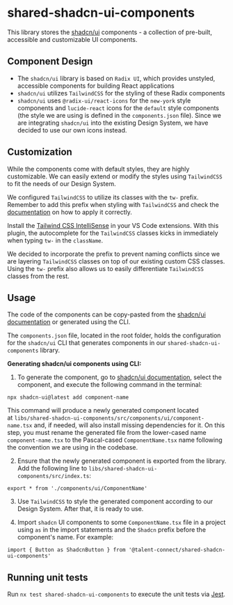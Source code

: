 # shared-shadcn-ui-components

This library stores the [shadcn/ui](https://ui.shadcn.com/) components - a collection of pre-built, accessible and customizable UI components.

## Component Design

- The `shadcn/ui` library is based on `Radix UI`, which provides unstyled, accessible components for building React applications
- `shadcn/ui` utilizes `TailwindCSS` for the styling of these Radix components
- `shadcn/ui` uses `@radix-ui/react-icons` for the `new-york` style components and `lucide-react` icons for the `default` style components (the style we are using is defined in the `components.json` file). Since we are integrating `shadcn/ui` into the existing Design System, we have decided to use our own icons instead.

## Customization

While the components come with default styles, they are highly customizable. We can easily extend or modify the styles using `TailwindCSS` to fit the needs of our Design System.

We configured `TailwindCSS` to utilize its classes with the `tw-` prefix. Remember to add this prefix when styling with `TailwindCSS` and check the [documentation](https://tailwindcss.com/docs/configuration#prefix) on how to apply it correctly.

Install the [Tailwind CSS IntelliSense](https://marketplace.visualstudio.com/items?itemName=bradlc.vscode-tailwindcss) in your VS Code extensions. With this plugin, the autocomplete for the `TailwindCSS` classes kicks in immediately when typing `tw-` in the `className`.

We decided to incorporate the prefix to prevent naming conflicts since we are layering `TailwindCSS` classes on top of our existing custom CSS classes. Using the `tw-` prefix also allows us to easily differentiate `TailwindCSS` classes from the rest.

## Usage

The code of the components can be copy-pasted from the [shadcn/ui documentation](https://ui.shadcn.com/docs/components/) or generated using the CLI.

The `components.json` file, located in the root folder, holds the configuration for the `shadcn/ui` CLI that generates components in our `shared-shadcn-ui-components` library.

**Generating shadcn/ui components using CLI:**

1. To generate the component, go to [shadcn/ui documentation](https://ui.shadcn.com/docs/components/), select the component, and execute the following command in the terminal:

```
npx shadcn-ui@latest add component-name
```

This command will produce a newly generated component located at `libs/shared-shadcn-ui-components/src/components/ui/component-name.tsx` and, if needed, will also install missing dependencies for it. On this step, you must rename the generated file from the lower-cased name `component-name.tsx` to the Pascal-cased `ComponentName.tsx` name following the convention we are using in the codebase.

2. Ensure that the newly generated component is exported from the library. Add the following line to `libs/shared-shadcn-ui-components/src/index.ts`:

```
export * from './components/ui/ComponentName'
```

3. Use `TailwindCSS` to style the generated component according to our Design System. After that, it is ready to use.

4. Import `shadcn` UI components to some `ComponentName.tsx` file in a project using `as` in the import statements and the `Shadcn` prefix before the component's name. For example:

```
import { Button as ShadcnButton } from '@talent-connect/shared-shadcn-ui-components'
```

## Running unit tests

Run `nx test shared-shadcn-ui-components` to execute the unit tests via [Jest](https://jestjs.io).
